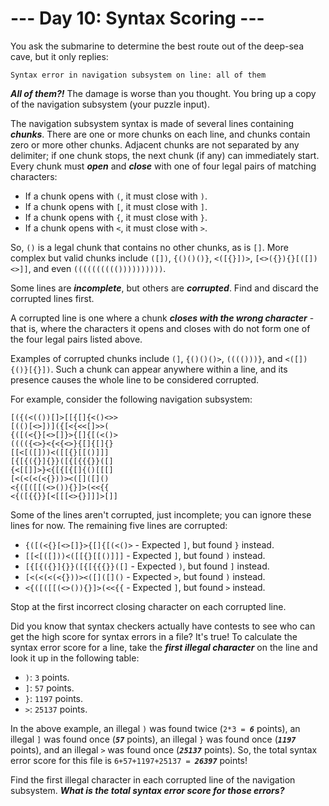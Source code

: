 # --- Day 10: Syntax Scoring ---

You ask the submarine to determine the best route out of the deep-sea cave, but it only replies:


<pre><code>Syntax error in navigation subsystem on line: <span title="Some days, that's just how it is.">all of them</span></code></pre>
<em><b>All of them?!</b></em> The damage is worse than you thought. You bring up a copy of the navigation subsystem (your puzzle input).


The navigation subsystem syntax is made of several lines containing <em><b>chunks</b></em>. There are one or more chunks on each line, and chunks contain zero or more other chunks. Adjacent chunks are not separated by any delimiter; if one chunk stops, the next chunk (if any) can immediately start. Every chunk must <em><b>open</b></em> and <em><b>close</b></em> with one of four legal pairs of matching characters:


<ul>
<li>If a chunk opens with <code>(</code>, it must close with <code>)</code>.</li>
<li>If a chunk opens with <code>[</code>, it must close with <code>]</code>.</li>
<li>If a chunk opens with <code>{</code>, it must close with <code>}</code>.</li>
<li>If a chunk opens with <code>&lt;</code>, it must close with <code>&gt;</code>.</li>
</ul>
So, <code>()</code> is a legal chunk that contains no other chunks, as is <code>[]</code>. More complex but valid chunks include <code>([])</code>, <code>{()()()}</code>, <code>&lt;([{}])&gt;</code>, <code>[&lt;&gt;({}){}[([])&lt;&gt;]]</code>, and even <code>(((((((((())))))))))</code>.


Some lines are <em><b>incomplete</b></em>, but others are <em><b>corrupted</b></em>. Find and discard the corrupted lines first.


A corrupted line is one where a chunk <em><b>closes with the wrong character</b></em> - that is, where the characters it opens and closes with do not form one of the four legal pairs listed above.


Examples of corrupted chunks include <code>(]</code>, <code>{()()()&gt;</code>, <code>(((()))}</code>, and <code>&lt;([]){()}[{}])</code>. Such a chunk can appear anywhere within a line, and its presence causes the whole line to be considered corrupted.


For example, consider the following navigation subsystem:


<pre><code>[({(&lt;(())[]&gt;[[{[]{&lt;()&lt;&gt;&gt;
[(()[&lt;&gt;])]({[&lt;{&lt;&lt;[]&gt;&gt;(
{([(&lt;{}[&lt;&gt;[]}&gt;{[]{[(&lt;()&gt;
(((({&lt;&gt;}&lt;{&lt;{&lt;&gt;}{[]{[]{}
[[&lt;[([]))&lt;([[{}[[()]]]
[{[{({}]{}}([{[{{{}}([]
{&lt;[[]]&gt;}&lt;{[{[{[]{()[[[]
[&lt;(&lt;(&lt;(&lt;{}))&gt;&lt;([]([]()
&lt;{([([[(&lt;&gt;()){}]&gt;(&lt;&lt;{{
&lt;{([{{}}[&lt;[[[&lt;&gt;{}]]]&gt;[]]
</code></pre>
Some of the lines aren't corrupted, just incomplete; you can ignore these lines for now. The remaining five lines are corrupted:


<ul>
<li><code>{([(&lt;{}[&lt;&gt;[]}&gt;{[]{[(&lt;()&gt;</code> - Expected <code>]</code>, but found <code>}</code> instead.</li>
<li><code>[[&lt;[([]))&lt;([[{}[[()]]]</code> - Expected <code>]</code>, but found <code>)</code> instead.</li>
<li><code>[{[{({}]{}}([{[{{{}}([]</code> - Expected <code>)</code>, but found <code>]</code> instead.</li>
<li><code>[&lt;(&lt;(&lt;(&lt;{}))&gt;&lt;([]([]()</code> - Expected <code>&gt;</code>, but found <code>)</code> instead.</li>
<li><code>&lt;{([([[(&lt;&gt;()){}]&gt;(&lt;&lt;{{</code> - Expected <code>]</code>, but found <code>&gt;</code> instead.</li>
</ul>
Stop at the first incorrect closing character on each corrupted line.


Did you know that syntax checkers actually have contests to see who can get the high score for syntax errors in a file? It's true! To calculate the syntax error score for a line, take the <em><b>first illegal character</b></em> on the line and look it up in the following table:


<ul>
<li><code>)</code>: <code>3</code> points.</li>
<li><code>]</code>: <code>57</code> points.</li>
<li><code>}</code>: <code>1197</code> points.</li>
<li><code>&gt;</code>: <code>25137</code> points.</li>
</ul>
In the above example, an illegal <code>)</code> was found twice (<code>2*3 = <em><b>6</b></em></code> points), an illegal <code>]</code> was found once (<code><em><b>57</b></em></code> points), an illegal <code>}</code> was found once (<code><em><b>1197</b></em></code> points), and an illegal <code>&gt;</code> was found once (<code><em><b>25137</b></em></code> points). So, the total syntax error score for this file is <code>6+57+1197+25137 = <em><b>26397</b></em></code> points!


Find the first illegal character in each corrupted line of the navigation subsystem. <em><b>What is the total syntax error score for those errors?</b></em>


